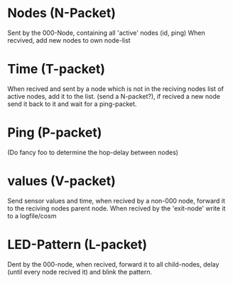 # Nodes (N-Packet)

Sent by the 000-Node, containing all 'active' nodes (id, ping)
When recvived, add new nodes to own node-list


# Time (T-packet)

When recived and sent by a node which is not in the reciving nodes list of active nodes, add it to the list.
(send a N-packet?), if recived a new node send it back to it and wait for a ping-packet.

# Ping (P-packet)

(Do fancy foo to determine the hop-delay between nodes)

# values (V-packet)

Send sensor values and time, when recived by a non-000 node, forward it to the reciving nodes parent node.
When recived by the 'exit-node' write it to a logfile/cosm


# LED-Pattern (L-packet)

Dent by the 000-node, when recived, forward it to all child-nodes, delay (until every node recived it) and blink the pattern.

